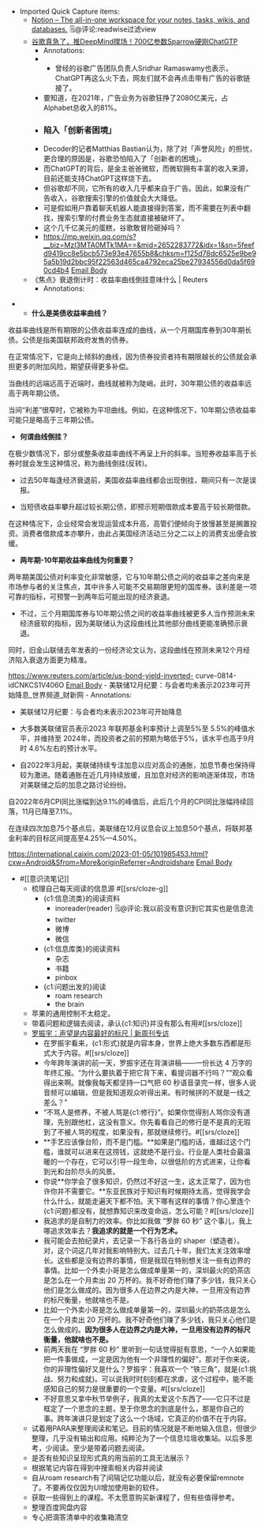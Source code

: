 - Imported Quick Capture items:
    - [Notion – The all-in-one workspace for your notes, tasks, wikis, and databases.](https://readwise.notion.site/readwise/Reader-Filtering-Guide-d4b249df2eaa492283099ec2a3551640)
🗒@评论:readwise过滤view
    - [谷歌真急了，推DeepMind撑场！700亿参数Sparrow硬刚ChatGTP](https://mp.weixin.qq.com/s?__biz=MzI3MTA0MTk1MA==&mid=2652283772&idx=1&sn=5feefd9419cc8e5bcb573e93e47655b8&chksm=f125d78dc6525e9be95a5b19d2bbc95f22563d465ca4792eca25be27934556d0da5f690cd4b4#rd)
        - Annotations:
        - * 曾经的谷歌广告团队负责人Sridhar Ramaswamy也表示，ChatGPT再这么火下去，网友们就不会再点击带有广告的谷歌链接了。
        - 要知道，在2021年，广告业务为谷歌狂挣了2080亿美元，占Alphabet总收入的81%。
        - ### 陷入「创新者困境」
        - Decoder的记者Matthias Bastian认为，除了对「声誉风险」的担忧，更合理的原因是，谷歌恐怕陷入了「创新者的困境」。
        - 而ChatGPT的背后，是金主爸爸微软，而微软拥有丰富的收入来源，目前还能支持ChatGPT这样烧下去。
        - 但谷歌却不同，它所有的收入几乎都来自于广告。因此，如果没有广告收入，谷歌搜索引擎的价值就会大大降低。
        - 可是假如用户靠着聊天机器人能直接得到答案，而不需要在列表中翻找，搜索引擎的付费业务生态就直接被破坏了。
        - 这个几千亿美元的蛋糕，谷歌敢冒险砸掉吗？
        - https://mp.weixin.qq.com/s?__biz=MzI3MTA0MTk1MA==&mid=2652283772&idx=1&sn=5feefd9419cc8e5bcb573e93e47655b8&chksm=f125d78dc6525e9be95a5b19d2bbc95f22563d465ca4792eca25be27934556d0da5f690cd4b4 [Email Body](https://files.todoist.com/WUfRcfaWm2gB4Tz8mV_s3Jrr5IK7yMsuTQMrh_OMcv3_ElOxEyezIHpZ8wnSltwp/by/21878347/as/file.html)
    - 《焦点》衰退倒计时：收益率曲线倒挂意味什么 | Reuters
        - Annotations:

*   * **什么是美债收益率曲线？**

收益率曲线是所有期限的公债收益率连成的曲线，从一个月期国库券到30年期长债。公债是指美国联邦政府发售的债券。

在正常情况下，它是向上倾斜的曲线，因为债券投资者持有期限越长的公债就会承担更多的附加风险，期望获得更多补偿。

当曲线的远端远高于近端时，曲线就被称为陡峭。此时，30年期公债的收益率远高于两年期公债。

当间“利差”很窄时，它被称为平坦曲线。例如，在这种情况下，10年期公债收益率可能只是略高于三年期公债。

* **何谓曲线倒挂？**

在极少数情况下，部分或整条收益率曲线不再呈上升的斜率。当短券收益率高于长券时就会发生这种情况，称为曲线倒挂(反转)。

* 过去50年每逢经济衰退前，美国收益率曲线都会出现倒挂，期间只有一次是误报。

* 当短债收益率攀升超过较长期公债，即预示短期借款成本要高于较长期借款。

在这种情况下，企业经常会发现运营成本升高，高管们便倾向于放慢甚至是搁置投资。消费者借款成本亦攀升，由此占美国经济活动三分之二以上的消费支出便会放缓。

* **两年期-10年期收益率曲线为何重要？**

两年期美国公债对利率变化非常敏感，它与10年期公债之间的收益率之差向来是市场参与者的关注焦点，其中许多人可能不交易期限更短的国库券。该利差是一项可靠的指标，可预警一到两年后可能出现的经济衰退。

* 不过，三个月期国库券与10年期公债之间的收益率曲线被更多人当作预测未来经济疲软的指标，因为美联储认为这段曲线比其他部分曲线更能准确预示衰退。

同时，旧金山联储去年发表的一份经济论文认为，这段曲线在预测未来12个月经济陷入衰退方面更为精准。



https://www.reuters.com/article/us-bond-yield-inverted-
curve-0814-idCNKCS1V406O [Email Body](https://files.todoist.com/o2s4DgcDZsRQZvk-BoqB1laicAVaD4keiBohqmLyy25dttwEe0kzqHSsf_KI-KIV/by/21878347/as/file.html)
    - 美联储12月纪要：与会者均未表示2023年可开始降息_世界频道_财新网
        - Annotations:

* 美联储12月纪要：与会者均未表示2023年可开始降息

* 大多数美联储官员表示2023 年联邦基金利率预计上调至5%至 5.5%的峰值水平，并维持至 2024年，而投资者之前的预期为略低于5%，该水平也高于9月时 4.6%左右的预计水平。

* 自2022年3月起，美联储持续专注加息以应对高企的通胀，加息节奏也保持得较为激进。随着通胀在近几月持续放缓，且加息对经济的影响逐渐体现，市场对美联储之后的加息之路讨论纷纷。

自2022年6月CPI同比涨幅到达9.1%的峰值后，此后几个月的CPI同比涨幅持续回落，11月已降至7.1%。

在连续四次加息75个基点后，美联储在12月议息会议上加息50个基点，将联邦基金利率的目标区间提高至4.25%—4.50%。



https://international.caixin.com/2023-01-05/101985453.html?cxw=Android&Sfrom=More&originReferrer=Androidshare [Email Body](https://files.todoist.com/EIJcswFabfGS0JMqbA4wI2zLrdT2HD4QXk2aJ9Kzs2QMm1UW3KL7FIryo1bIfuRQ/by/21878347/as/file.html)
- #[[意识流笔记]]
    - 梳理自己每天阅读的信息源 #[[srs/cloze-g]]
        - {c1:信息流类}的阅读资料
            - inoreader(reader) 🗒@评论:我以前没有意识到它其实也是信息流
            - twitter
            - 微博
            - 微信
        - {c1:信息库类}的阅读资料
            - 杂志
            - 书籍
            - pinbox
        - {c1:问题出发的}阅读
            - roam research
            - the brain
    - 苹果的通用控制不太稳定。
    - 带着问题和逻辑去阅读，承认{c1:知识}并没有那么有用#[[srs/cloze]]
    - [罗振宇：声望是内容最好的标尺 | 新周刊专访](https://mp.weixin.qq.com/s?__biz=MjM5NjAxOTU4MA==&mid=3009300157&idx=1&sn=ea17cda183a281bd15d3ae244a97c147&chksm=90454aaea732c3b806dd06a05e56b63b784d1fa0f3e1ad2ed1b42c1b82ca92b5d500970045a6#rd)
        - 在罗振宇看来，{c1:形式}就是内容本身，世界上绝大多数东西都是形式大于内容。#[[srs/cloze]]
        - 今年跨年演讲的前一天，罗振宇还在背演讲稿——一份长达 4 万字的年终汇报。“为什么要执着于把它背下来，看提词器不行吗？”“观众看得出来啊。就像我每天都坚持一口气把 60 秒语音录完一样，很多人说音频可以编辑，但是我知道观众听得出来。有时候拼的不就是一线之差么？”
        - “不骂人是修养，不被人骂是{c1:修行}”。如果你觉得别人骂你没有道理，先别跟他杠，这没有意义。你先看看自己的修行是不是真的无瑕到了不被人骂的程度，如果没有，那就继续修行。#[[srs/cloze]]
        - **手艺应该像台阶，而不是门槛。**如果是门槛的话，谁越过这个门槛，谁就可以进来在这捞钱，这就绝不是行业。行业是人类社会最温暖的一个存在，它可以引导一段生命，以很低阶的方式进来，让你看到光和台阶尽头的风景。
        - 你说**你学会了很多知识，仍然过不好这一生，这太正常了，因为也许你并不需要它。**东亚民族对于知识有时候期待太高，觉得我学会什么什么，就能走遍天下都不怕。天下哪有这样的事情？你心里连个{c1:问题}都没有，就想靠知识来改变命运，怎么可能？#[[srs/cloze]]
        - 我追求的是自制力的效率。你比如我做 “罗胖 60 秒” 这个事儿，我上哪追求效率去？**我追求的就是一个行为艺术。**
        - 我可能会去拍纪录片，去记录一下各行各业的 shaper（塑造者）。对，这个词这几年对我影响特别大。过去几十年，我们太关注效率增长。这些都是没有边界的事情，但是我现在特别想关注一些有边界的事情。比如一个外卖小哥是怎么做成单量第一的，深圳最火的奶茶店是怎么在一个月卖出 20 万杯的。我不好奇他们赚了多少钱，我只关心他们是怎么做成的。因为很多人在边界之内是大神，一旦用没有边界的标尺衡量，他就啥也不是。
        - 比如一个外卖小哥是怎么做成单量第一的，深圳最火的奶茶店是怎么在一个月卖出 20 万杯的。我不好奇他们赚了多少钱，我只关心他们是怎么做成的。**因为很多人在边界之内是大神，一旦用没有边界的标尺衡量，他就啥也不是。**
        - 前两天我在 “罗胖 60 秒” 里听到一句话觉得挺有意思，“一个人如果能把一件事做成，一定是因为他有一个非理性的偏好”，那对于你来说，你的非理性偏好又是什么？罗振宇：我喜欢一个 “铁三角”，就是{c1:挑战、努力和成就}。可以说我时时刻刻都在求虐，这个过程中，能不能感知自己的努力是很重要的一个变量。#[[srs/cloze]]
        - 不好意思又拿中秋节举例子，我真的太爱这个东西了——它只不过是框定了一个思念的主题，至于你思念的到底是什么，那是你自己的事。跨年演讲只是划定了这么一个场域，它真正的价值不在于内容。
    - 试着用PARA来整理阅读和笔记。目前的情况就是不断地输入信息，但很少整理，几乎没有输出和应用。纯粹沦为了一个信息垃圾收集站。以后多思考，少阅读。至少是带着问题去阅读。
    - 是否有些知识呈现形式真的用当前的工具无法展示？
    - 根据笔记内容在得到中搜索相关内容并阅读
    - 自从roam research有了间隔记忆功能以后，就没有必要保留remnote了。不要再仅仅因为UI增加使用新的软件。
    - 获取一些得到上的课程。不太愿意购买新课程了，但有些值得参考。
    - 整理百度网盘内容
    - 专心把滴答清单中的收集箱清空
